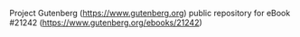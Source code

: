 Project Gutenberg (https://www.gutenberg.org) public repository for eBook #21242 (https://www.gutenberg.org/ebooks/21242)
